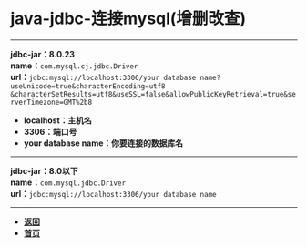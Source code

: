 # java-jdbc-连接mysql(增删改查)

---

**jdbc-jar：8.0.23**  
**name：**`com.mysql.cj.jdbc.Driver`  
**url：**`jdbc:mysql://localhost:3306/your database name?useUnicode=true&characterEncoding=utf8`  
         `&characterSetResults=utf8&useSSL=false&allowPublicKeyRetrieval=true&serverTimezone=GMT%2b8`  

- **localhost：主机名**
- **3306：端口号**
- **your database name：你要连接的数据库名**

---

**jdbc-jar：8.0以下**  
**name：**`com.mysql.jdbc.Driver`  
**url：**`jdbc:mysql://localhost:3306/your database name`

---

- [**返回**](https://github.com/karl1901/studyword/blob/master/%E5%A4%A7%E4%BA%8C%E5%AD%A6%E4%B9%A0%E7%9F%A5%E8%AF%86%E7%82%B9/java/README.md)
- [**首页**](https://github.com/karl1901/studyword/blob/master/README.md)  
